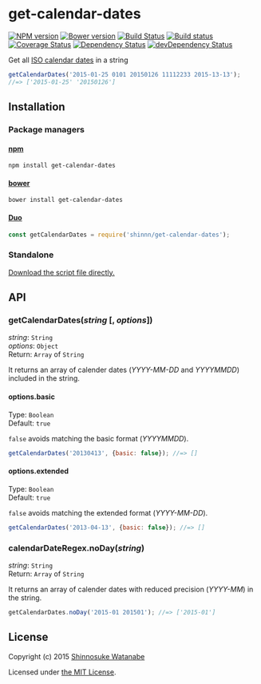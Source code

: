 # get-calendar-dates

[![NPM version](https://img.shields.io/npm/v/get-calendar-dates.svg)](https://www.npmjs.com/package/get-calendar-dates)
[![Bower version](https://img.shields.io/bower/v/get-calendar-dates.svg)](https://github.com/shinnn/get-calendar-dates/releases)
[![Build Status](https://travis-ci.org/shinnn/get-calendar-dates.svg?branch=master)](https://travis-ci.org/shinnn/get-calendar-dates)
[![Build status](https://ci.appveyor.com/api/projects/status/3vi5lrvvj8mjg3rt?svg=true)](https://ci.appveyor.com/project/ShinnosukeWatanabe/get-calendar-dates)
[![Coverage Status](https://img.shields.io/coveralls/shinnn/get-calendar-dates.svg?label=cov)](https://coveralls.io/r/shinnn/get-calendar-dates)
[![Dependency Status](https://img.shields.io/david/shinnn/get-calendar-dates.svg?label=deps)](https://david-dm.org/shinnn/get-calendar-dates)
[![devDependency Status](https://img.shields.io/david/dev/shinnn/get-calendar-dates.svg?label=devDeps)](https://david-dm.org/shinnn/get-calendar-dates#info=devDependencies)

Get all [ISO calendar dates](https://en.wikipedia.org/wiki/ISO_8601#Calendar_dates) in a string

```javascript
getCalendarDates('2015-01-25 0101 20150126 11112233 2015-13-13');
//=> ['2015-01-25' '20150126']
```

## Installation

### Package managers

#### [npm](https://www.npmjs.com/)

```
npm install get-calendar-dates
```

#### [bower](http://bower.io/)

```
bower install get-calendar-dates
```

#### [Duo](http://duojs.org/)

```javascript
const getCalendarDates = require('shinnn/get-calendar-dates');
```

### Standalone

[Download the script file directly.](https://raw.githubusercontent.com/shinnn/get-calendar-dates/master/browser.js)

## API

### getCalendarDates(*string* [, *options*])

*string*: `String`  
*options*: `Object`  
Return: `Array` of `String`

It returns an array of calender dates (*YYYY-MM-DD* and *YYYYMMDD*) included in the string.

#### options.basic

Type: `Boolean`  
Default: `true`

`false` avoids matching the basic format (*YYYYMMDD*).

```javascript
getCalendarDates('20130413', {basic: false}); //=> []
```

#### options.extended

Type: `Boolean`  
Default: `true`

`false` avoids matching the extended format (*YYYY-MM-DD*).

```javascript
getCalendarDates('2013-04-13', {basic: false}); //=> []
```

### calendarDateRegex.noDay(*string*)

*string*: `String`  
Return: `Array` of `String`

It returns an array of calender dates with reduced precision (*YYYY-MM*) in the string.

```javascript
getCalendarDates.noDay('2015-01 201501'); //=> ['2015-01']
```

## License

Copyright (c) 2015 [Shinnosuke Watanabe](https://github.com/shinnn)

Licensed under [the MIT License](./LICENSE).
